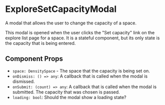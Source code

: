 # ExploreSetCapacityModal

A modal that allows the user to change the capacity of a space.

This modal is opened when the user clicks the "Set capacity" link on the explore list page for a
space. It is a stateful component, but its only state is the capacity that is being entered.

## Component Props
- `space: DensitySpace` - The space that the capacity is being set on.
- `onDismiss: () => any`: A callback that is called when the modal is dismissed.
- `onSubmit: (count) => any`: A callback that is called when the modal is submitted. The capacity
  that was chosen is passed.
- `loading: bool`: Should the modal show a loading state?

